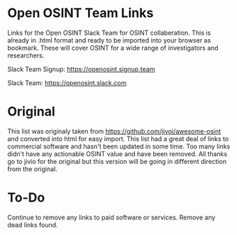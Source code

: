 # Open OSINT Team Links
Links for the Open OSINT Slack Team for OSINT collaberation. This is already in .html format and ready to be imported into your browser as bookmark. These will cover OSINT for a wide range of investigators and researchers.

Slack Team Signup: https://openosint.signup.team

Slack Team: https://openosint.slack.com

# Original
This list was originaly taken from https://github.com/jivoi/awesome-osint and converted into html for easy import. This list had a great deal of links to commercial software and hasn't been updated in some time. Too many links didn't have any actionable OSINT value and have been removed. All thanks go to jivio for the original but this version will be going in different direction from the original.

# To-Do
Continue to remove any links to paid software or services.
Remove any dead links found.




